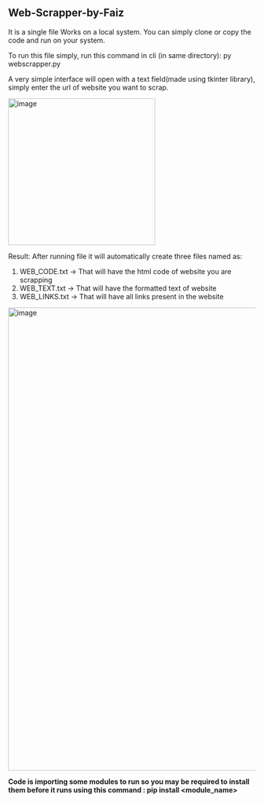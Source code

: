 ## Web-Scrapper-by-Faiz

It is a single file Works on a local system. You can simply clone or copy the code and run on your system.

To run this file simply, run this command in cli (in same directory):  py webscrapper.py 

A very simple interface will open with a text field(made using tkinter library), simply enter the url of website you want to scrap.


<img width="299" alt="image" src="https://github.com/FaizAlam4/Web-Scrapper-by-Faiz/assets/87482396/8d75e4b0-3f02-48ca-adb4-a03f7631b286">


Result:
After running file it will automatically create three files named as: 
1. WEB_CODE.txt -> That will have the html code of website you are scrapping
2. WEB_TEXT.txt -> That will have the formatted text of website
3. WEB_LINKS.txt -> That will have all links present in the website

<img width="943" alt="image" src="https://github.com/FaizAlam4/Web-Scrapper-by-Faiz/assets/87482396/88638206-73b1-4127-924c-f00984489ce1">



**Code is importing some modules to run so you may be required to install them before it runs using this command : pip install <module_name>**
